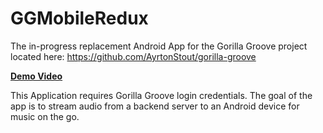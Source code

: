 # GGMobileRedux

The in-progress replacement Android App for the Gorilla Groove project located here: https://github.com/AyrtonStout/gorilla-groove

**[Demo Video](https://www.youtube.com/watch?v=gxzaTOIZXOA&feature=youtu.be)**

This Application requires Gorilla Groove login credentials. The goal of the app is to stream audio from a backend server to an Android device for music on the go. 
